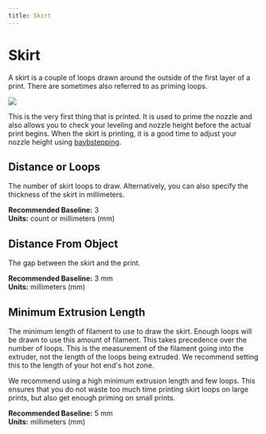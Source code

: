 ```yaml
---
title: Skirt
---
```


Skirt
=====

A skirt is a couple of loops drawn around the outside of the first layer of a print. There are sometimes also referred to as priming loops.

![](https://lh3.googleusercontent.com/GGH5d8Po_EtGHVhGLxrT2aaZWrm2ootlP28L99H1712gHVhWJmd5znjlBeyODiNZ6V00Rk6iyldNfujViwn_ThwrqLI=s0)

This is the very first thing that is printed. It is used to prime the nozzle and also allows you to check your leveling and nozzle height before the actual print begins. When the skirt is printing, it is a good time to adjust your nozzle height using [baybstepping](../../printer-controls#movement).

Distance or Loops
-----------------

The number of skirt loops to draw. Alternatively, you can also specify the thickness of the skirt in millimeters.

**Recommended Baseline:** 3  
**Units:** count or millimeters (mm)

Distance From Object
--------------------

The gap between the skirt and the print.

**Recommended Baseline:** 3 mm  
**Units:** millimeters (mm)

Minimum Extrusion Length
------------------------

The minimum length of filament to use to draw the skirt. Enough loops will be drawn to use this amount of filament. This takes precedence over the number of loops. This is the measurement of the filament going into the extruder, not the length of the loops being extruded. We recommend setting this to the length of your hot end's hot zone.

We recommend using a high minimum extrusion length and few loops. This ensures that you do not waste too much time printing skirt loops on large prints, but also get enough priming on small prints.

**Recommended Baseline:** 5 mm  
**Units:** millimeters (mm)